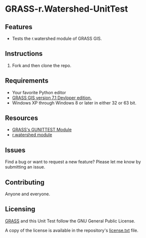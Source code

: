 # GRASS-r.Watershed-UnitTest

## Features

* Tests the r.watershed module of GRASS GIS.


## Instructions


1. Fork and then clone the repo.



## Requirements

* Your favorite Python editor
* [GRASS GIS version 7.1 Devloper edition.](http://grass.osgeo.org/download/software/ms-windows/) 
* Windows XP through Windows 8 or later in either 32 or 63 bit.

## Resources


* [GRASS's GUNITTEST Module](http://grass.osgeo.org/grass71/manuals/libpython/gunittest_testing.html)
* [r.watershed module](http://grass.osgeo.org/grass64/manuals/r.watershed.html)


## Issues


Find a bug or want to request a new feature?  Please let me know by submitting an issue.


## Contributing


Anyone and everyone. 


## Licensing

[GRASS](http://grass.osgeo.org/home/copyright/) and this Unit Test follow the GNU General Public License.


A copy of the license is available in the repository's [license.txt](https://github.com/swwendel/GRASS-r.Watershed-UnitTest.git/master/license.txt) file.